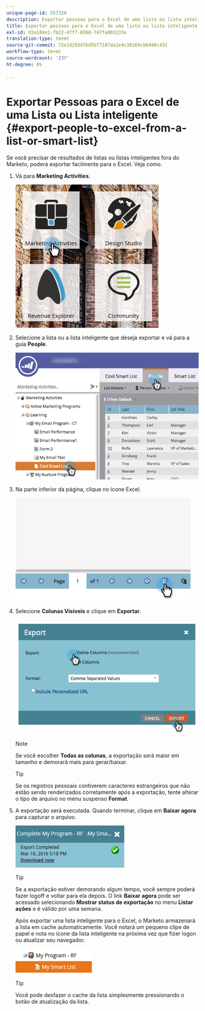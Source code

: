 ```yaml
---
unique-page-id: 557329
description: Exportar pessoas para o Excel de uma lista ou lista inteligente - Documentos do Marketo - Documentação do produto
title: Exportar pessoas para o Excel de uma lista ou lista inteligente
exl-id: d2a184e2-fb22-47f7-8368-747fa803233e
translation-type: tm+mt
source-git-commit: 72e1d29347bd5b77107da1e9c30169cb6490c432
workflow-type: tm+mt
source-wordcount: '237'
ht-degree: 0%

---
```


# Exportar Pessoas para o Excel de uma Lista ou Lista inteligente {#export-people-to-excel-from-a-list-or-smart-list}

Se você precisar de resultados de listas ou listas inteligentes fora do Marketo, poderá exportar facilmente para o Excel. Veja como.

1. Vá para **Marketing Activities**.

   ![](assets/ma.png)

1. Selecione a lista ou a lista inteligente que deseja exportar e vá para a guia **People**.

   ![](assets/smartlistpeopletab-hands.png)

1. Na parte inferior da página, clique no ícone Excel.

   ![](assets/exportpeople.png)

1. Selecione **Colunas Visíveis** e clique em **Exportar**.

   ![](assets/image2014-9-11-14-3a1-3a37.png)

   >[!NOTE]
   >
   >Se você escolher **Todas as colunas**, a exportação será maior em tamanho e demorará mais para gerar/baixar.

   >[!TIP]
   >
   >Se os registros pessoais contiverem caracteres estrangeiros que não estão sendo renderizados corretamente após a exportação, tente alterar o tipo de arquivo no menu suspenso **Format**.

1. A exportação será executada. Quando terminar, clique em **Baixar agora** para capturar o arquivo.

   ![](assets/popup.png)

   >[!TIP]
   >
   >Se a exportação estiver demorando algum tempo, você sempre poderá fazer logoff e voltar para ela depois. O link **Baixar agora** pode ser acessado selecionando **Mostrar status de exportação** no menu **Listar ações** e é válido por uma semana.

   Após exportar uma lista inteligente para o Excel, o Marketo armazenará a lista em cache automaticamente. Você notará um pequeno clipe de papel e nota no ícone da lista inteligente na próxima vez que fizer logon ou atualizar seu navegador.

   ![](assets/cached.png)

   >[!TIP]
   >
   >Você pode desfazer o cache da lista simplesmente pressionando o botão de atualização da lista.
